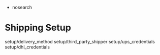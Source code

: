   - nosearch

# Shipping Setup

<div class="toctree" data-titlesonly="" data-glob="">

setup/delivery\_method setup/third\_party\_shipper
setup/ups\_credentials setup/dhl\_credentials

</div>
